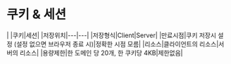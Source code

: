 # 쿠키 & 세션

|     |쿠키|세션|
|저장위치|---|---|
|저장형식|Client|Server|
|만료시점|쿠키 저장시 설정
(설정 없으면 브라우저 종료 시)|정확한 시점 모름|
|리소스|클라이언트의 리소스|서버의 리소스|
|용량제한|한 도메인 당 20개, 한 쿠키당 4KB|제한없음|
